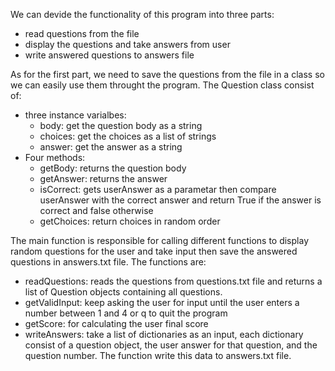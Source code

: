 We can devide the functionality of this program into three parts: 
- read questions from the file
- display the questions and take answers from user
- write answered questions to answers file

As for the first part, we need to save the questions from the file in a class so we can easily use them throught the program.
The Question class consist of:
- three instance varialbes:
    - body: get the question body as a string
    - choices:  get the choices as a list of strings
    - answer:  get the answer as a string
- Four methods:
    - getBody:  returns the question body
    - getAnswer:  returns the answer
    - isCorrect:  gets userAnswer as a parametar then compare userAnswer with the correct answer and return True if the answer is correct and false otherwise 
    - getChoices:  return choices in random order

The main function is responsible for calling different functions to display random questions for the user and take input then save the answered questions in answers.txt file. The functions are:
- readQuestions:  reads the questions from questions.txt file and returns a list of Question objects containing all questions.
- getValidInput:  keep asking the user for input until the user enters a number between 1 and 4 or q to quit the program
- getScore: for calculating the user final score 
- writeAnswers:  take a list of dictionaries as an input, each dictionary consist of a question object, the user answer for that question, and the question number. The function write this data to answers.txt file.  
